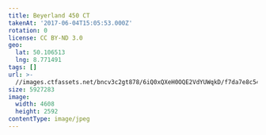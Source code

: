 ```yaml
---
title: Beyerland 450 CT
takenAt: '2017-06-04T15:05:53.000Z'
rotation: 0
license: CC BY-ND 3.0
geo:
  lat: 50.106513
  lng: 8.771491
tags: []
url: >-
  //images.ctfassets.net/bncv3c2gt878/6iQ0xQXeH0OQE2VdYUWqkD/f7da7e8c543b9d28a24d74757be6ebf1/beyerland-450-ct_34251167724_o
size: 5927283
image:
  width: 4608
  height: 2592
contentType: image/jpeg
---
```


